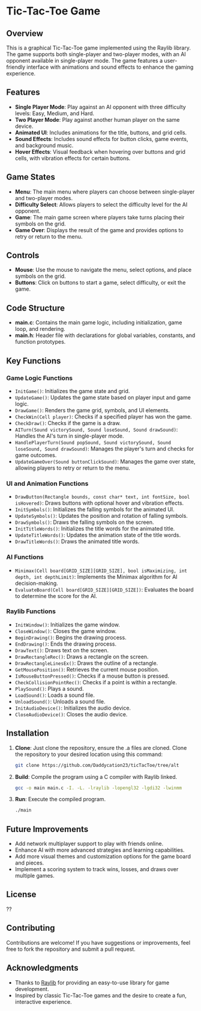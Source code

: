 # Tic-Tac-Toe Game

## Overview

This is a graphical Tic-Tac-Toe game implemented using the Raylib library. The game supports both single-player and two-player modes, with an AI opponent available in single-player mode. The game features a user-friendly interface with animations and sound effects to enhance the gaming experience.

## Features

- **Single Player Mode**: Play against an AI opponent with three difficulty levels: Easy, Medium, and Hard.
- **Two Player Mode**: Play against another human player on the same device.
- **Animated UI**: Includes animations for the title, buttons, and grid cells.
- **Sound Effects**: Includes sound effects for button clicks, game events, and background music.
- **Hover Effects**: Visual feedback when hovering over buttons and grid cells, with vibration effects for certain buttons.

## Game States

- **Menu**: The main menu where players can choose between single-player and two-player modes.
- **Difficulty Select**: Allows players to select the difficulty level for the AI opponent.
- **Game**: The main game screen where players take turns placing their symbols on the grid.
- **Game Over**: Displays the result of the game and provides options to retry or return to the menu.

## Controls

- **Mouse**: Use the mouse to navigate the menu, select options, and place symbols on the grid.
- **Buttons**: Click on buttons to start a game, select difficulty, or exit the game.

## Code Structure

- **main.c**: Contains the main game logic, including initialization, game loop, and rendering.
- **main.h**: Header file with declarations for global variables, constants, and function prototypes.

## Key Functions

### Game Logic Functions
- `InitGame()`: Initializes the game state and grid.
- `UpdateGame()`: Updates the game state based on player input and game logic.
- `DrawGame()`: Renders the game grid, symbols, and UI elements.
- `CheckWin(Cell player)`: Checks if a specified player has won the game.
- `CheckDraw()`: Checks if the game is a draw.
- `AITurn(Sound victorySound, Sound loseSound, Sound drawSound)`: Handles the AI's turn in single-player mode.
- `HandlePlayerTurn(Sound popSound, Sound victorySound, Sound loseSound, Sound drawSound)`: Manages the player's turn and checks for game outcomes.
- `UpdateGameOver(Sound buttonClickSound)`: Manages the game over state, allowing players to retry or return to the menu.

### UI and Animation Functions
- `DrawButton(Rectangle bounds, const char* text, int fontSize, bool isHovered)`: Draws buttons with optional hover and vibration effects.
- `InitSymbols()`: Initializes the falling symbols for the animated UI.
- `UpdateSymbols()`: Updates the position and rotation of falling symbols.
- `DrawSymbols()`: Draws the falling symbols on the screen.
- `InitTitleWords()`: Initializes the title words for the animated title.
- `UpdateTitleWords()`: Updates the animation state of the title words.
- `DrawTitleWords()`: Draws the animated title words.

### AI Functions
- `Minimax(Cell board[GRID_SIZE][GRID_SIZE], bool isMaximizing, int depth, int depthLimit)`: Implements the Minimax algorithm for AI decision-making.
- `EvaluateBoard(Cell board[GRID_SIZE][GRID_SIZE])`: Evaluates the board to determine the score for the AI.

### Raylib Functions
- `InitWindow()`: Initializes the game window.
- `CloseWindow()`: Closes the game window.
- `BeginDrawing()`: Begins the drawing process.
- `EndDrawing()`: Ends the drawing process.
- `DrawText()`: Draws text on the screen.
- `DrawRectangleRec()`: Draws a rectangle on the screen.
- `DrawRectangleLinesEx()`: Draws the outline of a rectangle.
- `GetMousePosition()`: Retrieves the current mouse position.
- `IsMouseButtonPressed()`: Checks if a mouse button is pressed.
- `CheckCollisionPointRec()`: Checks if a point is within a rectangle.
- `PlaySound()`: Plays a sound.
- `LoadSound()`: Loads a sound file.
- `UnloadSound()`: Unloads a sound file.
- `InitAudioDevice()`: Initializes the audio device.
- `CloseAudioDevice()`: Closes the audio device.

## Installation

1. **Clone**: Just clone the repository, ensure the .a files are cloned. Clone the repository to your desired location using this command:
   ```bash
   git clone https://github.com/Daddycation23/ticTacToe/tree/alt
   ```
2. **Build**: Compile the program using a C compiler with Raylib linked.
   ```bash
   gcc -o main main.c -I. -L. -lraylib -lopengl32 -lgdi32 -lwinmm
   ```
3. **Run**: Execute the compiled program.
   ```bash
   ./main
   ```

## Future Improvements

- Add network multiplayer support to play with friends online.
- Enhance AI with more advanced strategies and learning capabilities.
- Add more visual themes and customization options for the game board and pieces.
- Implement a scoring system to track wins, losses, and draws over multiple games.

## License

??

## Contributing

Contributions are welcome! If you have suggestions or improvements, feel free to fork the repository and submit a pull request.

## Acknowledgments

- Thanks to [Raylib](https://www.raylib.com/) for providing an easy-to-use library for game development.
- Inspired by classic Tic-Tac-Toe games and the desire to create a fun, interactive experience.
